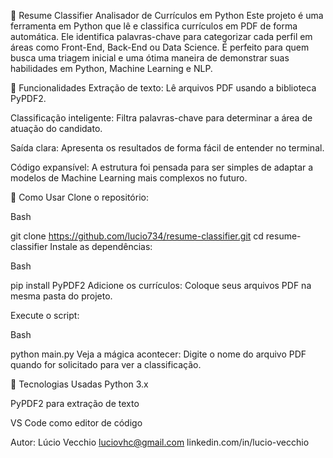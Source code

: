 📄 Resume Classifier
Analisador de Currículos em Python
Este projeto é uma ferramenta em Python que lê e classifica currículos em PDF de forma automática. Ele identifica palavras-chave para categorizar cada perfil em áreas como Front-End, Back-End ou Data Science. É perfeito para quem busca uma triagem inicial e uma ótima maneira de demonstrar suas habilidades em Python, Machine Learning e NLP.

🚀 Funcionalidades
Extração de texto: Lê arquivos PDF usando a biblioteca PyPDF2.

Classificação inteligente: Filtra palavras-chave para determinar a área de atuação do candidato.

Saída clara: Apresenta os resultados de forma fácil de entender no terminal.

Código expansível: A estrutura foi pensada para ser simples de adaptar a modelos de Machine Learning mais complexos no futuro.

📂 Como Usar
Clone o repositório:

Bash

git clone https://github.com/lucio734/resume-classifier.git
cd resume-classifier
Instale as dependências:

Bash

pip install PyPDF2
Adicione os currículos: Coloque seus arquivos PDF na mesma pasta do projeto.

Execute o script:

Bash

python main.py
Veja a mágica acontecer: Digite o nome do arquivo PDF quando for solicitado para ver a classificação.

🧰 Tecnologias Usadas
Python 3.x

PyPDF2 para extração de texto

VS Code como editor de código

Autor:
Lúcio Vecchio
luciovhc@gmail.com
linkedin.com/in/lucio-vecchio
